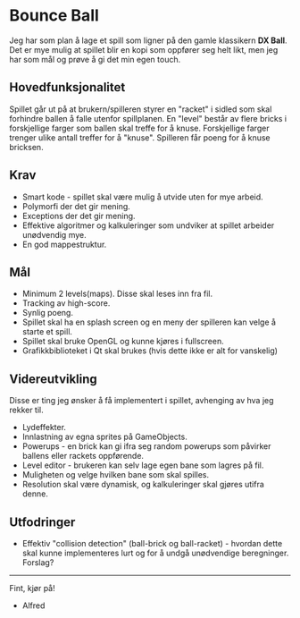 # Bounce Ball

Jeg har som plan å lage et spill som ligner på den gamle klassikern **DX Ball**. Det er mye mulig at spillet blir en kopi som oppfører seg helt likt, men jeg har som mål og prøve å gi det min egen touch.

## Hovedfunksjonalitet

Spillet går ut på at brukern/spilleren styrer en "racket" i sidled som skal forhindre ballen å falle utenfor spillplanen. En "level" består av flere bricks i forskjellige farger som ballen skal treffe for å knuse. Forskjellige farger trenger ulike antall treffer for å "knuse". Spilleren får poeng for å knuse bricksen.

## Krav
- Smart kode - spillet skal være mulig å utvide uten for mye arbeid.
- Polymorfi der det gir mening.
- Exceptions der det gir mening.
- Effektive algoritmer og kalkuleringer som undviker at spillet arbeider unødvendig mye.
- En god mappestruktur.

## Mål
- Minimum 2 levels(maps). Disse skal leses inn fra fil.
- Tracking av high-score.
- Synlig poeng.
- Spillet skal ha en splash screen og en meny der spilleren kan velge å starte et spill.
- Spillet skal bruke OpenGL og kunne kjøres i fullscreen.
- Grafikkbiblioteket i Qt skal brukes (hvis dette ikke er alt for vanskelig)

## Videreutvikling
Disse er ting jeg ønsker å få implementert i spillet, avhenging av hva jeg rekker til.

- Lydeffekter.
- Innlastning av egna sprites på GameObjects.
- Powerups - en brick kan gi ifra seg random powerups som påvirker ballens eller rackets oppførende.
- Level editor - brukeren kan selv lage egen bane som lagres på fil.
- Muligheten og velge hvilken bane som skal spilles.
- Resolution skal være dynamisk, og kalkuleringer skal gjøres utifra denne.

## Utfodringer
- Effektiv "collision detection" (ball-brick og ball-racket) - hvordan dette skal kunne implementeres lurt og for å undgå unødvendige beregninger. Forslag?

------
Fint, kjør på!

- Alfred
